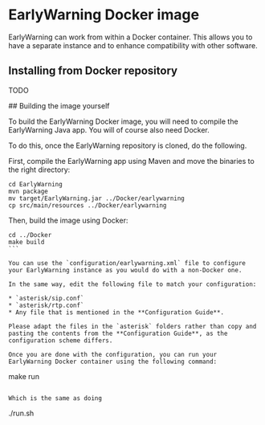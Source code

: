# EarlyWarning Docker image

EarlyWarning can work from within a Docker container. This allows you to have a separate instance and to enhance compatibility with other software.

## Installing from Docker repository

TODO

## Building the image yourself

To build the EarlyWarning Docker image, you will need to compile the EarlyWarning Java app. You will of course also need Docker.

To do this, once the EarlyWarning repository is cloned, do the following.

First, compile the EarlyWarning app using Maven and move the binaries to the right directory:

```
cd EarlyWarning
mvn package
mv target/EarlyWarning.jar ../Docker/earlywarning
cp src/main/resources ../Docker/earlywarning
```

Then, build the image using Docker:

```
cd ../Docker
make build
``` 

You can use the `configuration/earlywarning.xml` file to configure your EarlyWarning instance as you would do with a non-Docker one.

In the same way, edit the following file to match your configuration:

* `asterisk/sip.conf`
* `asterisk/rtp.conf`
* Any file that is mentioned in the **Configuration Guide**.

Please adapt the files in the `asterisk` folders rather than copy and pasting the contents from the **Configuration Guide**, as the configuration scheme differs.

Once you are done with the configuration, you can run your EarlyWarning Docker container using the following command:

```
make run
```

Which is the same as doing

```
./run.sh
```